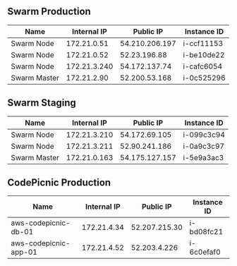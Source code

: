 ## Swarm Production
|  Name | Internal IP  | Public IP  | Instance ID |
|---|---|---|---|
| Swarm Node  | 172.21.0.51  |  54.210.206.197  | i-ccf11153
| Swarm Node  | 172.21.0.52  |  52.23.196.88  | i-be10de22
| Swarm Node  | 172.21.3.240  |  54.172.137.74  | i-cafc6054
| Swarm Master  | 172.21.2.90  |  52.200.53.168  | i-0c525296
## Swarm Staging
|  Name | Internal IP  | Public IP  | Instance ID |
|---|---|---|---|
| Swarm Node  | 172.21.3.210  |  54.172.69.105  | i-099c3c94
| Swarm Node  | 172.21.3.211  |  52.90.241.186  | i-0a9c3c97
| Swarm Master  | 172.21.0.163  |  54.175.127.157  | i-5e9a3ac3
## CodePicnic Production
|  Name | Internal IP  | Public IP  | Instance ID |
|---|---|---|---|
| aws-codepicnic-db-01  | 172.21.4.34  |  52.207.215.30  | i-bd08fc21
| aws-codepicnic-app-01  | 172.21.4.52  |  52.203.4.226  | i-6c0efaf0
